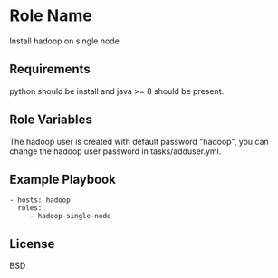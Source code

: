 Role Name
=========

Install hadoop on single node

Requirements
------------

python should be install and java >= 8 should be present.

Role Variables
--------------

The hadoop user is created with default password "hadoop", you can change the hadoop user password in tasks/adduser.yml.

Example Playbook
----------------

    - hosts: hadoop
      roles:
         - hadoop-single-node

License
-------

BSD
